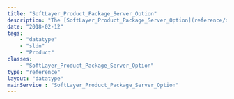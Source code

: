 ```yaml
---
title: "SoftLayer_Product_Package_Server_Option"
description: "The [SoftLayer_Product_Package_Server_Option](reference/datatypes/SoftLayer_Product_Package_Server_Option) data type contains various data points associated with package servers that can be used in selection criteria. "
date: "2018-02-12"
tags:
    - "datatype"
    - "sldn"
    - "Product"
classes:
    - "SoftLayer_Product_Package_Server_Option"
type: "reference"
layout: "datatype"
mainService : "SoftLayer_Product_Package_Server_Option"
---
```

